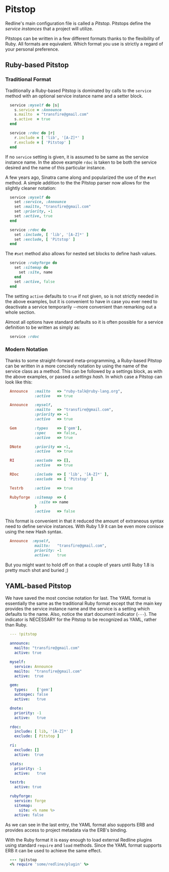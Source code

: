 # Pitstop

Redline's main configuration file is called a *Pitstop*. Pitstops define the 
<i>service instances</i> that a project will utilize. 

Pitstops can be written in a few different formats thanks to the flexibility
of Ruby. All formats are equivalent. Which format you use is strictly a regard
of your personal preference.

## Ruby-based Pitstop

### Traditional Format

Traditionally a Ruby-based Pitstop is dominated by calls to the `service` method
with an optional service instance name and a setter block.

```ruby
  service :myself do |s|
    s.service = :Announce
    s.mailto  = "transfire@gmail.com"
    s.active  = true
  end

  service :rdoc do |r|
    r.include = [ 'lib', '[A-Z]*' ]
    r.exclude = [ 'Pitstop' ]
  end
```

If no `service` setting is given, it is assumed to be same as the service instance name.
In the above example `rdoc` is taken to be both the service desired and the name of
this particular instance.

A few years ago, Sinatra came along and popularized the use of the `#set` method. A simple addition
to the the Pitstop parser now allows for the slightly cleaner notation:

```ruby
  service :myself do
    set :service, :Announce
    set :mailto, "transfire@gmail.com"
    set :priority, -1
    set :active, true
  end

  service :rdoc do
    set :include, [ 'lib', '[A-Z]*' ]
    set :exclude, [ 'Pitstop' ]
  end
```

The `#set` method also allows for nested set blocks to define hash values.

```ruby
  service :rubyforge do
    set :sitemap do
      set :site, name
    end
    set :active, false
  end
```

The setting `active` defaults to `true` if not given, so is not strictly
needed in the above examples, but it is convenient to have in case you
ever need to deactivate a service temporarily --more convenient than
remarking out a whole section. 

Almost all options have standard defaults so it is often possible for a service
definition to be written as simply as:

```ruby
  service :rdoc
```

### Modern Notation

Thanks to some straight-forward meta-programming, a Ruby-based Pitstop can
be written in a more concisely notation by using the name of the service class as a
method. This can be followed by a settings block, as with the above examples,
or passed a <i>settings hash</i>. In which case a Pitstop can look like this:

```ruby
  Announce   :mailto   => "ruby-talk@ruby-lang.org",
             :active   => true

  Announce   :myself,
             :mailto   => "transfire@gmail.com",
             :priority => -1
             :active   => true

  Gem        :types    => ['gem'],
             :spec     => false,
             :active   => true

  DNote      :priority => -1,
             :active   => true

  RI         :exclude  => [],
             :active   => true

  RDoc       :include  => [ 'lib', '[A-Z]*' ],
             :exclude  => [ 'Pitstop' ]

  Testrb     :active   => true

  Rubyforge  :sitemap  => {
               :site => name
             }
             :active   => false
```

This format is convenient in that it reduced the amount of extraneous syntax
need to define service instances. With Ruby 1.9 it can be even more conisce
using the new Hash syntax.

```ruby
  Announce  :myself,
             mailto:   "transfire@gmail.com",
             priority: -1
             active:   true
```

But you might want to hold off on that a couple of years until Ruby 1.8 is pretty much
shot and buried ;)

## YAML-based Pitstop

We have saved the most concise notation for last. The YAML format is
essentially the same as the traditional Ruby format except that
the main key provides the service instance name and the service is a
setting which defaults to the name. Also, notice the start document indicator
(<code>---</code>). The indicator is NECESSARY for the Pitstop to be
recognized as YAML, rather than Ruby.

```yaml
  --- !pitstop

  announce:
    mailto: "transfire@gmail.com"
    active: true

  myself:
    service: Announce
    mailto:  "transfire@gmail.com"
    active:  true

  gem:
    types:    ['gem']
    autospec: false
    active:   true

  dnote:
    priority: -1
    active:   true

  rdoc:
    include: [ lib, '[A-Z]*' ]
    exclude: [ Pitstop ]

  ri:
    exclude: []
    active:  true

  stats:
    priority: -1
    active:   true

  testrb:
    active: true

  rubyforge:
    service: forge
    sitemap:
      site: <% name %>
    active: false
```

As we can see in the last entry, the YAML format also supports ERB and provides
access to project metadata via the ERB's binding.

With the Ruby format it is easy enough to load external Redline plugins using
standard `require` and `load` methods. Since the YAML format supports ERB
it can be used to achieve the same effect.

```ruby
  --- !pitstop
  <% require 'some/redline/plugin' %>
```

